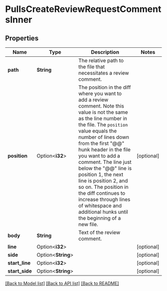 # PullsCreateReviewRequestCommentsInner

## Properties

Name | Type | Description | Notes
------------ | ------------- | ------------- | -------------
**path** | **String** | The relative path to the file that necessitates a review comment. | 
**position** | Option<**i32**> | The position in the diff where you want to add a review comment. Note this value is not the same as the line number in the file. The `position` value equals the number of lines down from the first \"@@\" hunk header in the file you want to add a comment. The line just below the \"@@\" line is position 1, the next line is position 2, and so on. The position in the diff continues to increase through lines of whitespace and additional hunks until the beginning of a new file. | [optional]
**body** | **String** | Text of the review comment. | 
**line** | Option<**i32**> |  | [optional]
**side** | Option<**String**> |  | [optional]
**start_line** | Option<**i32**> |  | [optional]
**start_side** | Option<**String**> |  | [optional]

[[Back to Model list]](../README.md#documentation-for-models) [[Back to API list]](../README.md#documentation-for-api-endpoints) [[Back to README]](../README.md)


